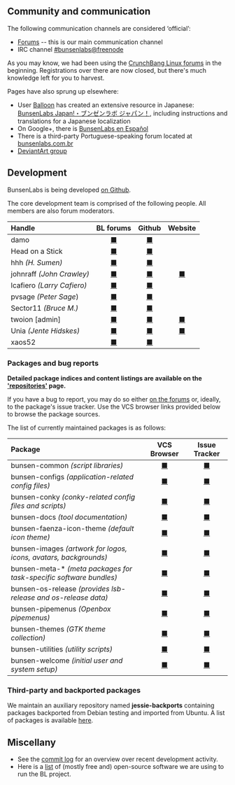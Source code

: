 [theme-www-bright]: <?no-mercury>
[theme-www-mercury]:<?mercury>
[theme-pkg-bright]: <https://pkg.bunsenlabs.org/?no-mercury>
[theme-pkg-mercury]:<https://pkg.bunsenlabs.org/?mercury>

## Community and communication

The following communication channels are considered ‘official’:

  * [Forums](https://forums.bunsenlabs.org) -- this is our main communication channel
  * IRC channel [#bunsenlabs@freenode](irc://chat.freenode.net:6697/#bunsenlabs)
  
As you may know, we had been using the [CrunchBang Linux forums](http://crunchbang.org/forums)
in the beginning. Registrations over there are now closed, but there's
much knowledge left for you to harvest.

Pages have also sprung up elsewhere:

* User [Balloon](https://forums.bunsenlabs.org/viewtopic.php?pid=8855#p8855) has created an extensive resource in Japanese: [BunsenLabs Japan!・ブンゼンラボ ジャパン！](http://bunsenlabs-jp.jimdo.com/), including instructions and translations for a Japanese localization
* On Google+, there is [BunsenLabs en Español](https://plus.google.com/communities/102155480089831191422)
* There is a third-party Portuguese-speaking forum located at [bunsenlabs.com.br](http://www.bunsenlabs.com.br/forum/)
* [DeviantArt group](http://bunsenlabs.deviantart.com/)

## Development

BunsenLabs is being developed [on Github](https://github.com/BunsenLabs).

The core development team is comprised of the following people. All
members are also forum moderators.

| Handle                                      | BL forums                                             | Github                                                      | Website                    |
|:--------------------------------------------|:-----------------------------------------------------:|:-----------------------------------------------------------:|:--------------------------:|
| damo                                        | [■](https://forums.bunsenlabs.org/profile.php?id=6)   | [■](https://github.com/capn-damo)                           |                            |
| Head on a Stick                             | [■](https://forums.bunsenlabs.org/profile.php?id=74)  | [■](https://github.com/Head-on-a-Stick/)                    |                            |
| hhh *(H. Sumen)*                            | [■](https://forums.bunsenlabs.org/profile.php?id=10)  | [■](https://github.com/hhhorb)                              |                            |
| johnraff *(John Crawley)*                   | [■](https://forums.bunsenlabs.org/profile.php?id=7)   | [■](https://github.com/johnraff)                            | [■](http://asazuke.com/)   |
| lcafiero *(Larry Cafiero)*                  | [■](https://forums.bunsenlabs.org/profile.php?id=168) | [■](https://github.com/lcafiero)                            |                            |
| pvsage *(Peter Sage*)                       | [■](https://forums.bunsenlabs.org/profile.php?id=39)  | [■](https://github.com/pvsage)                              |                            |
| Sector11 *(Bruce M.)*                       | [■](https://forums.bunsenlabs.org/profile.php?id=5)   | [■](https://github.com/Sector11)                            |                            |
| twoion <blue>[admin]</blue>                 | [■](https://forums.bunsenlabs.org/profile.php?id=2)   | [■](https://github.com/2ion)                                | [■](https://2ion.de)       |
| Unia *(Jente Hidskes)*                      | [■](https://forums.bunsenlabs.org/profile.php?id=12)  | [■](https://github.com/Unia)                                | [■](https://unia.github.io/)|
| xaos52                                      | [■](https://forums.bunsenlabs.org/profile.php?id=159) | [■](https://github.com/xaosfiftytwo)                        |                            |

### Packages and bug reports

**Detailed package indices and content listings are available on the
['repositories'](https://pkg.bunsenlabs.org) page.**

If you have a bug to report, you may do so either [on the
forums](https://forums.bunsenlabs.org/viewforum.php?id=14) or, ideally,
to the package's issue tracker.  Use the VCS browser links provided
below to browse the package sources.

The list of currently maintained packages is as follows:

| Package                                                           | VCS Browser                                                   | Issue Tracker                                                           |
|:------------------------------------------------------------------|:-------------------------------------------------------------:|:-----------------------------------------------------------------------:|
|bunsen-common *(script libraries)*                                 | [■](https://github.com/bunsenlabs/bunsen-common)              | [■](https://github.com/BunsenLabs/bunsen-common/issues)                 |
|bunsen-configs *(application-related config files)*                | [■](https://github.com/bunsenlabs/bunsen-configs)             | [■](https://github.com/BunsenLabs/bunsen-configs/issues)                |
|bunsen-conky *(conky-related config files and scripts)*            | [■](https://github.com/bunsenlabs/bunsen-conky)               | [■](https://github.com/BunsenLabs/bunsen-conky/issues)                  |
|bunsen-docs *(tool documentation)*                                 | [■](https://github.com/bunsenlabs/bunsen-docs)                | [■](https://github.com/BunsenLabs/bunsen-docs/issues)                   |
|bunsen-faenza-icon-theme *(default icon theme)*                    | [■](https://github.com/bunsenlabs/bunsen-faenza-icon-theme)   | [■](https://github.com/BunsenLabs/bunsen-faenza-icon-theme/issues)      |
|bunsen-images *(artwork for logos, icons, avatars, backgrounds)*   | [■](https://github.com/bunsenlabs/bunsen-images)              | [■](https://github.com/BunsenLabs/bunsen-images/issues)                 |
|bunsen-meta-\* *(meta packages for task-specific software bundles)*| [■](https://github.com/bunsenlabs/bunsen-welcome)             | [■](https://github.com/BunsenLabs/bunsen-welcome/issues)                |
|bunsen-os-release *(provides lsb-release and os-release data)*     | [■](https://github.com/bunsenlabs/bunsen-os-release)          | [■](https://github.com/BunsenLabs/bunsen-os-release/issues)             |
|bunsen-pipemenus *(Openbox pipemenus)*                             | [■](https://github.com/bunsenlabs/bunsen-pipemenus)           | [■](https://github.com/BunsenLabs/bunsen-pipemenus/issues)              |
|bunsen-themes *(GTK theme collection)*                             | [■](https://github.com/bunsenlabs/bunsen-themes)              | [■](https://github.com/BunsenLabs/bunsen-themes/issues)                 |
|bunsen-utilities *(utility scripts)*                               | [■](https://github.com/bunsenlabs/bunsen-utilities)           | [■](https://github.com/BunsenLabs/bunsen-utilities/issues)              |
|bunsen-welcome *(initial user and system setup)*                   | [■](https://github.com/bunsenlabs/bunsen-welcome)             | [■](https://github.com/BunsenLabs/bunsen-welcome/issues)                |


### Third-party and backported packages

We maintain an auxiliary repository named **jessie-backports**
containing packages backported from Debian testing and imported from
Ubuntu. A list of packages is available
[here](http://pkg.bunsenlabs.org/repoidx.html#distro-jessie-backports).

## Miscellany

* See the [commit log](gitlog.html) for an overview over recent development activity.
* Here is a [list](stuffweuse.html) of (mostly free and) open-source
  software we are using to run the BL project.
